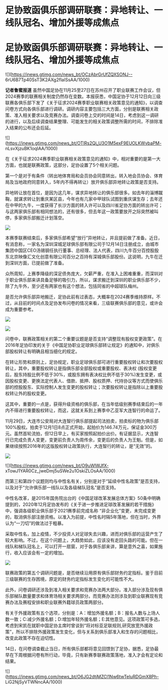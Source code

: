 # 足协致函俱乐部调研联赛：异地转让、一线队冠名、增加外援等成焦点

# 足协致函俱乐部调研联赛：异地转让、一线队冠名、增加外援等成焦点

![](https://inews.gtimg.com/news_bt/OCzAbrGrUfZQXSONJ--
6rU6B7Tp40SsT3K2AXg2flaISsAA/1000)

**记者鲁蜜报道**
虽然中国足协在11月25至27日在苏州召开了职业联赛工作会议，但2024赛季的联赛相关制度仍然存在变数。本报获悉，中国足协于12月12日向三级联赛各俱乐部下发了《关于征求2024赛季职业联赛相关政策意见的通知》，以调查问卷方式向各俱乐部进行调研。调研内容主要包括三大方面，分别是联赛相关政策、准入相关要求以及竞赛办法。调查问卷上交的时间是14日，考虑到这一调研的进行，以及后续调查结果整理、可能发生的相关政策调整所需的时间，不排除准入结果的公布还会后延。

![](https://inews.gtimg.com/news_bt/OTlRs2Qj_U3O1M5exF9EUOLKWvbaPM-
nLsvXjzuBK1oqIAA/1000)

在《关于征求2024赛季职业联赛相关政策意见的通知》中，相对重要的是第一大方面，也就是联赛政策，这部分，足协设置了5个相关问题。

第一个是对于有条件（转出地体育局和会员协会同意转出，转入地会员协会、体育局及当地政府同意转入，5年内不得再转让）放开俱乐部异地转让政策是否支持。

异地转让放在首位，是因为这几年，谋求异地转让的俱乐部很多。如去年的淄博蹴鞠，就谋求转让到重庆某区县，今年也有几家中甲球队试图到重庆谋生存；去年还在中甲的九牛，一度获得了长沙方面的转入许可以及四川省足协方面的转出许可；与这两家俱乐部有相同想法的，还有很多，但去年这一政策要放开之际突然被叫停，多家俱乐部搬迁计划落空。

![](https://inews.gtimg.com/news_bt/O_KyVwVcvbse3VhAY3a3fiBOrstJ901pYycr2vZ0-vTtEAA/1000)

本赛季联赛结束后，多家俱乐部希望“放行”异地转让，并且提前做了准备。近日，有消息称，一家名为深圳深城足球俱乐部有限公司于12月14日注册成立，由城市集团中国区CEO汤锡钢任执行董事、总经理、法人代表，四川九牛百分百控股股东北京映像汇文化创意有限公司百分之百持有深城俱乐部股份。这说明，九牛在迁到深圳方面，已提前做了准备。

众所周知，上赛季降级的深足债务庞大，欠薪严重，在准入上困难重重，而深圳对于职业俱乐部来讲具备足够的吸引力，所以，谋求搬迁到深圳的职业俱乐部不少，除了九牛外，至少还有两家也有这个想法，包括同省的中超球队梅州。

是否允许俱乐部异地搬迁，足协此前有过表态，大概率在2024赛季维持原样。不过，从目前的时间点及足协发布问卷的情况来看，三级联赛俱乐部的意见，或许会成为重要参考。

![](https://inews.gtimg.com/news_bt/Ouu3plJwgrKVwK967uo9v370sjDIYh0bvLZ9yfksV8tk4AA/1000)

![](https://inews.gtimg.com/news_bt/Op0hl2NOjb9Jme1N96hYicnqLVQQXE6HO0oBvfq_xJb_gAA/1000)

问卷中，联赛政策相关的第二个重要议题是是否支持“调整现有股权变更政策”。在2016年足协印发的关于《中国足协职业足球俱乐部转让规定》的通知中，对俱乐部股权转让有明确且相当细化的规定。

在转让形势和原则上，足协规定，职业足球俱乐部可进行重要股权转让和次要股权转让，其中，重要股权转让是指俱乐部全部股权或重要股权、表决权
(股权变更后，股东持股比例不低于30%，或股东拥有表决权比例不低于30%)发生变更，或因股权变更、更换法定代表人、借款、抵押、股权质押、代持协议等方式而使俱乐部的控股股东、实际控制人发生变更的股权转让；次要股权转让是指除以上重要股权转让外的股权变更。

这其中，重要的一点是，获得升级资格的俱乐部，在当年低级别赛季结束后的一年内不得进行重要股权转让，而这，这就关系到上赛季中乙亚军大连智行的命运了。

11月29日，大连市公安局对大连智行俱乐部提起司法拍卖，拍卖标的物为俱乐部100%股权。拍卖于12月1日8点正式开始，起拍价为146.74万元，保证金300万元。虽然首轮流拍，但12日早上，有买家按照起拍价出价。有证据显示，大连智行已完成负责人变更，变更前负责人为周传余，变更后的负责人为王魁。但是，如果继续按照2016年的这版股权转让政策执行，大连智行的转让，是“无效”的。

![](https://inews.gtimg.com/news_bt/Or2xQdJnAARQu87yzZ8CbWB6m-Po86GFbPq4A8ZYWW2oMAA/1000)

![](https://inews.gtimg.com/news_bt/O9uWlWJfX-
xTowJ1YAR0Cz_jweDmj5uSWe2u1OskiZLOsAA/1000)

而第三和第四个议题则均与中性名有关，分别是对于“延续中性名政策”是否支持，以及对于“允许俱乐部一线队以及各级梯队冠名”是否支持。

中性名改革，是2015年国务院出台的《中国足球改革发展总体方案》50条中明确提到的，2020年12月足协发布的《关于进一步推进足球改革发展的若干措施》中，强调各级职业俱乐部于2021赛季前完成名称
“非企业化”变更，未完成变更的，取消俱乐部注册资格。以准入为前提，中性名时隔5年落地，但在当时，外界认为“一刀切”的做法过于粗暴。

采取中性名，加上疫情，不少投资人对足球失去兴趣，进而对俱乐部的运营产生了较大影响。不过，在这个问题上，大趋势如此，应该没有走回头路的可能。但在一线队和梯队冠名上，可以打开一扇窗，对于各俱乐部来讲，算是意外之喜，如果施行，收入应该会有一定的增加。

![](https://inews.gtimg.com/news_bt/Ovans2PRnDhs18FbOj5jYLd5AfJpr1yxhAiFYc0SxVaRkAA/1000)

联赛政策的第五个调研问题是，是否继续沿用原有俱乐部财务约定指标。鉴于目前三级联赛的生存困境，原定的财务约定指标发生变化的可能性不大。

此外，问卷调研还涉及到准入相关要求和竞赛办法两大部分。准入部分涉及现有俱乐部梯队数量要求和体育场相关要求两部分。而竞赛办法则涉及到职业联赛现有竞赛办法及赛程安排和职业联赛外籍球员政策两部分。

有关于外援政策有五个选项，分别是：A：增加外援名额；B：报名人数与上场人数一致；C:减少外援名额；D:增加年轻外援名额；E:其他意见。这项政策可多选，考虑到宋凯在就职中国足协主席时曾谈到“将对标亚足联规则,研究放宽外援政策”，所以不排除外援政策发生变化，但与关系到俱乐部准入和生存的问题相比，改变此政策不存在迫切性。

14日，在问卷调查截止当日，所有俱乐部都将意见回馈到了足协，据悉，足协最早在下周根据问卷有所行动，毕竟，只有新赛季联赛政策落地，准入才会有定论和结果。

![](https://inews.gtimg.com/news_bt/O6JG2dtjMZCl1Nw6twTeluRDGmX8Ph-
LiG2NjSyVTWNncAA/1000)

